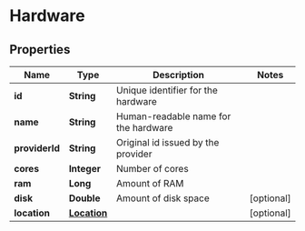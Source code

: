 
# Hardware

## Properties
Name | Type | Description | Notes
------------ | ------------- | ------------- | -------------
**id** | **String** | Unique identifier for the hardware | 
**name** | **String** | Human-readable name for the hardware | 
**providerId** | **String** | Original id issued by the provider | 
**cores** | **Integer** | Number of cores | 
**ram** | **Long** | Amount of RAM | 
**disk** | **Double** | Amount of disk space |  [optional]
**location** | [**Location**](Location.md) |  |  [optional]



